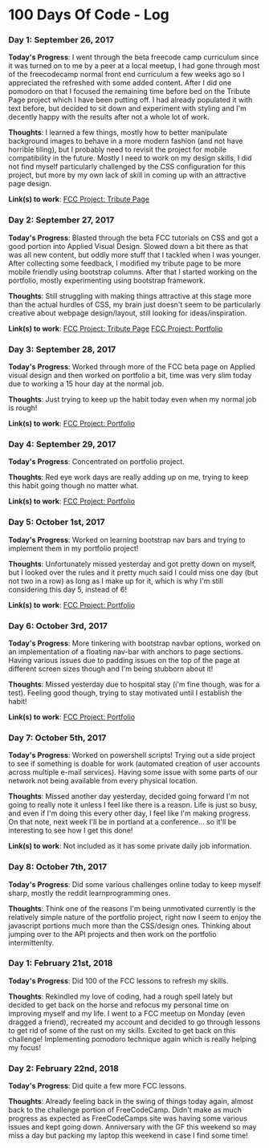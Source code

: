 # 100 Days Of Code - Log

### Day 1: September 26, 2017

**Today's Progress**: I went through the beta freecode camp curriculum since it was turned on to me by a peer at a local meetup, I had gone through most of the freecodecamp normal front end curriculum a few weeks ago so I appreciated the refreshed with some added content. After I did one pomodoro on that I focused the remaining time before bed on the Tribute Page project which I have been putting off. I had already populated it with text before, but decided to sit down and experiment with styling and I'm decently happy with the results after not a whole lot of work.

**Thoughts**: I learned a few things, mostly how to better manipulate background images to behave in a more modern fashion (and not have horrible tiling), but I probably need to revisit the project for mobile compatibility in the future. Mostly I need to work on my design skills, I did not find myself particularly challenged by the CSS configuration for this project, but more by my own lack of skill in coming up with an attractive page design. 

**Link(s) to work**: [FCC Project: Tribute Page](https://codepen.io/Paradisio/pen/PJqbdo)

### Day 2: September 27, 2017

**Today's Progress**: Blasted through the beta FCC tutorials on CSS and got a good portion into Applied Visual Design. Slowed down a bit there as that was all new content, but oddly more stuff that I tackled when I was younger. After collecting some feedback, I modified my tribute page to be more mobile friendly using bootstrap columns. After that I started working on the portfolio, mostly experimenting using bootstrap framework.

**Thoughts**: Still struggling with making things attractive at this stage more than the actual hurdles of CSS, my brain just doesn't seem to be particularly creative about webpage design/layout, still looking for ideas/inspiration.

**Link(s) to work**: 
[FCC Project: Tribute Page](https://codepen.io/Paradisio/pen/PJqbdo)
[FCC Project: Portfolio](https://codepen.io/Paradisio/pen/XeRNNg)

### Day 3: September 28, 2017

**Today's Progress**: Worked through more of the FCC beta page on Applied visual design and then worked on portfolio a bit, time was very slim today due to working a 15 hour day at the normal job.

**Thoughts**: Just trying to keep up the habit today even when my normal job is rough!

**Link(s) to work**: [FCC Project: Portfolio](https://codepen.io/Paradisio/pen/XeRNNg)

### Day 4: September 29, 2017

**Today's Progress**: Concentrated on portfolio project. 

**Thoughts**: Red eye work days are really adding up on me, trying to keep this habit going though no matter what. 

**Link(s) to work**: [FCC Project: Portfolio](https://codepen.io/Paradisio/pen/XeRNNg)

### Day 5: October 1st, 2017

**Today's Progress**: Worked on learning bootstrap nav bars and trying to implement them in my portfolio project!

**Thoughts**: Unfortunately missed yesterday and got pretty down on myself, but I looked over the rules and it pretty much said I could miss one day (but not two in a row) as long as I make up for it, which is why I'm still considering this day 5, instead of 6!

**Link(s) to work**: [FCC Project: Portfolio](https://codepen.io/Paradisio/pen/XeRNNg)

### Day 6: October 3rd, 2017

**Today's Progress**: More tinkering with bootstrap navbar options, worked on an implementation of a floating nav-bar with anchors to page sections. Having various issues due to padding issues on the top of the page at different screen sizes though and I'm being stubborn about it!

**Thoughts**: Missed yesterday due to hospital stay (i'm fine though, was for a test). Feeling good though, trying to stay motivated until I establish the habit!

**Link(s) to work**: [FCC Project: Portfolio](https://codepen.io/Paradisio/pen/XeRNNg)

### Day 7: October 5th, 2017

**Today's Progress**: Worked on powershell scripts! Trying out a side project to see if something is doable for work (automated creation of user accounts across multiple e-mail services). Having some issue with some parts of our network not being available from every physical location. 

**Thoughts**: Missed another day yesterday, decided going forward I'm not going to really note it unless I feel like there is a reason. Life is just so busy, and even if I'm doing this every other day, I feel like I'm making progress. On that note, next week I'll be in portland at a conference... so it'll be interesting to see how I get this done!

**Link(s) to work**: Not included as it has some private daily job information.

### Day 8: October 7th, 2017

**Today's Progress**: Did some various challenges online today to keep myself sharp, mostly the reddit learnprogramming ones. 

**Thoughts**: Think one of the reasons I'm being unmotivated currently is the relatively simple nature of the portfolio project, right now I seem to enjoy the javascript portions much more than the CSS/design ones. Thinking about jumping over to the API projects and then work on the portfolio intermittenlty. 

### Day 1: February 21st, 2018

**Today's Progress**: Did 100 of the FCC lessons to refresh my skills.  

**Thoughts**: Rekindled my love of coding, had a rough spell lately but decided to get back on the horse and refocus my personal time on improving myself and my life. I went to a FCC meetup on Monday (even dragged a friend), recreated my account and decided to go through lessons to get rid of some of the rust on my skills. Excited to get back on this challenge! Implementing pomodoro technique again which is really helping my focus!

### Day 2: February 22nd, 2018

**Today's Progress**: Did quite a few more FCC lessons.

**Thoughts**: Already feeling back in the swing of things today again, almost back to the challenge portion of FreeCodeCamp. Didn't make as much progress as expected as FreeCodeCamps site was having some various issues and kept going down. Anniversary with the GF this weekend so may miss a day but packing my laptop this weekend in case I find some time!

<!---
### Day 1: September 26, 2017

**Today's Progress**: 

**Thoughts**: 

**Link(s) to work**: [FCC Project: Tribute Page](https://codepen.io/Paradisio/pen/PJqbdo)






### Day 0: February 30, 2016 (Example 1)
##### (delete me or comment me out)

**Today's Progress**: Fixed CSS, worked on canvas functionality for the app.

**Thoughts:** I really struggled with CSS, but, overall, I feel like I am slowly getting better at it. Canvas is still new for me, but I managed to figure out some basic functionality.

**Link to work:** [Calculator App](http://www.example.com)

### Day 0: February 30, 2016 (Example 2)
##### (delete me or comment me out)

**Today's Progress**: Fixed CSS, worked on canvas functionality for the app.

**Thoughts**: I really struggled with CSS, but, overall, I feel like I am slowly getting better at it. Canvas is still new for me, but I managed to figure out some basic functionality.

**Link(s) to work**: [Calculator App](http://www.example.com)


### Day 1: June 27, Monday

**Today's Progress**: I've gone through many exercises on FreeCodeCamp.

**Thoughts** I've recently started coding, and it's a great feeling when I finally solve an algorithm challenge after a lot of attempts and hours spent.

**Link(s) to work**
1. [Find the Longest Word in a String](https://www.freecodecamp.com/challenges/find-the-longest-word-in-a-string)
2. [Title Case a Sentence](https://www.freecodecamp.com/challenges/title-case-a-sentence)
-->
